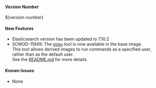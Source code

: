 #### Version Number
${version-number}

#### New Features
- Elasticsearch version has been updated to 7.10.2
- SCMOD-11949: The [gosu](https://github.com/tianon/gosu/) tool is now available in the base image.  
  This tool allows derived images to run commands as a specified user, rather than as the default user.  
  See the [README.md](https://github.com/CAFapi/opensuse-elasticsearch7-image/blob/master/README.md) for more details.

#### Known Issues
- None
